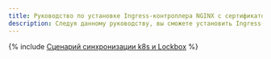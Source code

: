 ```yaml
---
title: Руководство по установке Ingress-контроллера NGINX с сертификатом из {{ certificate-manager-full-name }}
description: Следуя данному руководству, вы сможете установить Ingress-контроллер NGINX с сертификатом из {{ certificate-manager-full-name }}.
---
```


{% include [Сценарий синхронизации k8s и Lockbox](../../_tutorials/containers/nginx-ingress-certificate-manager.md) %}